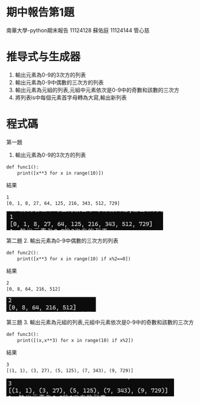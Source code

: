 # 期中報告第1題
南華大學-python期末報告
11124128 蘇佑庭 11124144 管心慈
# 推导式与生成器
1. 輸出元素為0-9的3次方的列表
2. 輸出元素為0-9中偶數的三次方的列表
3. 輸出元素為元組的列表,元組中元素依次是0-9中的奇數和該數的三次方
4. 將列表ls中每個元素首字母轉為大寫,輸出新列表
# 程式碼
第一題
1. 輸出元素為0-9的3次方的列表
```
def func1():
    print([x**3 for x in range(10)])
```
結果
```
1
[0, 1, 8, 27, 64, 125, 216, 343, 512, 729]
```
![image](https://github.com/w1ldc4t04/python1/blob/main/01.png)

第二題
2. 輸出元素為0-9中偶數的三次方的列表
```
def func2():
    print([x**3 for x in range(10) if x%2==0])
```
結果
```
2
[0, 8, 64, 216, 512]
```
![image](https://github.com/w1ldc4t04/python1/blob/main/02.png)

第三題
3. 輸出元素為元組的列表,元組中元素依次是0-9中的奇數和該數的三次方
```
def func3():
    print([(x,x**3) for x in range(10) if x%2])
```
結果
```
3
[(1, 1), (3, 27), (5, 125), (7, 343), (9, 729)]
```
![image](https://github.com/w1ldc4t04/python1/blob/main/03.png)
